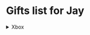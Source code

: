 # Gifts list for Jay
<details>
  <summary role="button" class="outline">Xbox</summary>
  <details>
  <summary role="button" class="outline">Manette Xbox</summary>
  79$
![Image de la manette](https://bfasset.costco-static.com/U447IH35/as/8rt6j4qpfvz4r9r6wrhnqg/1867336-894__1?auto=webp&amp;format=jpg&width=600&height=600&fit=bounds&canvas=600,600)
[Costco](https://www.costco.ca/xbox---manette-sans-fils-sky-cipher-%c3%a9dition-sp%c3%a9ciale.product.4000304282.html)

</details>
</details>